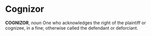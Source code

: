# Cognizor

**COGNIZOR**, _noun_ One who acknowledges the right of the plaintiff or cognizee, in a fine; otherwise called the defendant or deforciant.